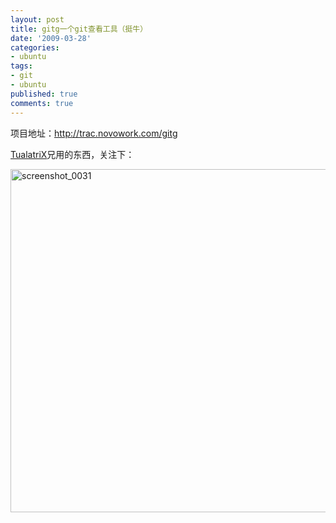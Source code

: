 ```yaml
---
layout: post
title: gitg一个git查看工具（挺牛）
date: '2009-03-28'
categories:
- ubuntu
tags:
- git
- ubuntu
published: true
comments: true
---
```

<p>项目地址：<a href="http://trac.novowork.com/gitg">http://trac.novowork.com/gitg</a></p>

<p><a href="http://imtx.cn" target="_blank">TualatriX</a>兄用的东西，关注下：</p>

<p><img class="alignnone size-full wp-image-428" title="screenshot_0031" src="{{urls.media}}/2009/03/screenshot_0031.png" alt="screenshot_0031" width="785" height="549" /></p>

